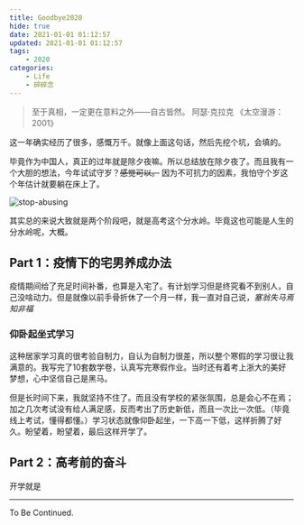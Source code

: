 ```yaml
---
title: Goodbye2020
hide: true
date: 2021-01-01 01:12:57
updated: 2021-01-01 01:12:57
tags:
    - 2020
categories:
    - Life
    - 碎碎念
---
```


> 至于真相，一定更在意料之外——自古皆然。  阿瑟·克拉克 《太空漫游：2001》

这一年确实经历了很多，感慨万千。就像上面这句话，然后先挖个坑，会填的。

毕竟作为中国人，真正的过年就是除夕夜嘛。所以总结放在除夕夜了。而且我有一个大胆的想法，今年试试守岁？~~感觉可以。~~ 因为不可抗力的因素，我怕守个岁这个年估计就要躺在床上了。

![stop-abusing](https://img.inzamz.top/expression/stop-abusing.jpg)

<!-- more -->

其实总的来说大致就是两个阶段吧，就是高考这个分水岭。毕竟这也可能是人生的分水岭呢，大概。

## Part 1：疫情下的宅男养成办法
疫情期间给了充足时间补番，也算是入宅了。有计划学习但是终究看不到别人，自己没啥动力。但是就像以前手骨折休了一个月一样，我一直对自己说，*塞翁失马焉知非福*

### 仰卧起坐式学习

这种居家学习真的很考验自制力，自认为自制力很差，所以整个寒假的学习很让我满意的。我写完了10套数学卷，认真写完寒假作业。当时还有着考上浙大的美好梦想，心中坚信自己是黑马。

但是长时间下来，我就坚持不住了。而且没有学校的紧张氛围，总是会心不在焉；加之几次考试没有给人满足感，反而考出了历史新低，而且一次比一次低。（毕竟线上考试，懂得都懂。）学习状态就像仰卧起坐，一下高一下低，这样折腾了好久。盼望着，盼望着，最后这样开学了。
## Part 2：高考前的奋斗
开学就是


---

To Be Continued.

<!-- Q.E.D. -->